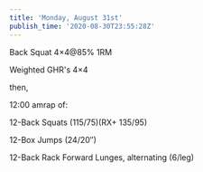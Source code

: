 ```yaml
---
title: 'Monday, August 31st'
publish_time: '2020-08-30T23:55:28Z'
---
```


Back Squat 4×4\@85% 1RM

Weighted GHR's 4×4

then,

12:00 amrap of:

12-Back Squats (115/75)(RX+ 135/95)

12-Box Jumps (24/20″)

12-Back Rack Forward Lunges, alternating (6/leg)
